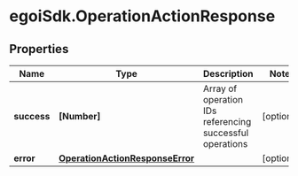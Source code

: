# egoiSdk.OperationActionResponse

## Properties
Name | Type | Description | Notes
------------ | ------------- | ------------- | -------------
**success** | **[Number]** | Array of operation IDs referencing successful operations | [optional] 
**error** | [**OperationActionResponseError**](OperationActionResponseError.md) |  | [optional] 


